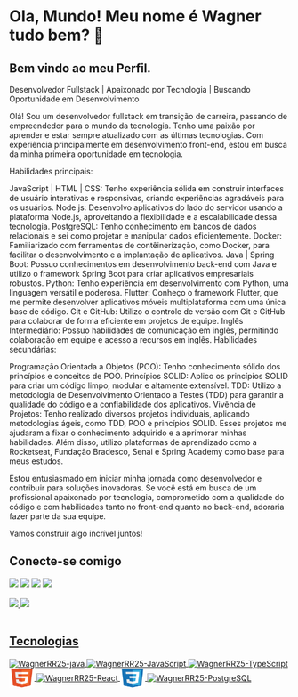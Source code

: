 <div>
    <h1>Ola, Mundo! Meu nome é Wagner tudo bem?  👋 </h1>
    <h2>Bem vindo ao meu Perfil.</h2>
    <p> 
Desenvolvedor Fullstack | Apaixonado por Tecnologia | Buscando Oportunidade em Desenvolvimento

Olá! Sou um desenvolvedor fullstack em transição de carreira, passando de empreendedor para o mundo da tecnologia. Tenho uma paixão por aprender e estar sempre atualizado com as últimas tecnologias. Com experiência principalmente em desenvolvimento front-end, estou em busca da minha primeira oportunidade em tecnologia.

Habilidades principais:

JavaScript | HTML | CSS: Tenho experiência sólida em construir interfaces de usuário interativas e responsivas, criando experiências agradáveis para os usuários.
Node.js: Desenvolvo aplicativos do lado do servidor usando a plataforma Node.js, aproveitando a flexibilidade e a escalabilidade dessa tecnologia.
PostgreSQL: Tenho conhecimento em bancos de dados relacionais e sei como projetar e manipular dados eficientemente.
Docker: Familiarizado com ferramentas de contêinerização, como Docker, para facilitar o desenvolvimento e a implantação de aplicativos.
Java | Spring Boot: Possuo conhecimentos em desenvolvimento back-end com Java e utilizo o framework Spring Boot para criar aplicativos empresariais robustos.
Python: Tenho experiência em desenvolvimento com Python, uma linguagem versátil e poderosa.
Flutter: Conheço o framework Flutter, que me permite desenvolver aplicativos móveis multiplataforma com uma única base de código.
Git e GitHub: Utilizo o controle de versão com Git e GitHub para colaborar de forma eficiente em projetos de equipe.
Inglês Intermediário: Possuo habilidades de comunicação em inglês, permitindo colaboração em equipe e acesso a recursos em inglês.
Habilidades secundárias:

Programação Orientada a Objetos (POO): Tenho conhecimento sólido dos princípios e conceitos de POO.
Princípios SOLID: Aplico os princípios SOLID para criar um código limpo, modular e altamente extensível.
TDD: Utilizo a metodologia de Desenvolvimento Orientado a Testes (TDD) para garantir a qualidade do código e a confiabilidade dos aplicativos.
Vivência de Projetos:
Tenho realizado diversos projetos individuais, aplicando metodologias ágeis, como TDD, POO e princípios SOLID. Esses projetos me ajudaram a fixar o conhecimento adquirido e a aprimorar minhas habilidades. Além disso, utilizo plataformas de aprendizado como a Rocketseat, Fundação Bradesco, Senai e Spring Academy como base para meus estudos.

Estou entusiasmado em iniciar minha jornada como desenvolvedor e contribuir para soluções inovadoras. Se você está em busca de um profissional apaixonado por tecnologia, comprometido com a qualidade do código e com habilidades tanto no front-end quanto no back-end, adoraria fazer parte da sua equipe.

Vamos construir algo incrível juntos!
</div>
<div>
    <h2>Conecte-se comigo</h2>
   <a href = "https://www.dio.me/users/rodrigueswagner09"><img src="https://img.shields.io/badge/-Meu%30Perfil%20na%30DIO-30A3DC?style=for-the-badge=" target="_blank"></a>
   <a href="https://www.linkedin.com/in/wagner-r-rodrigues-067865129/" target="_blank"><img src="https://img.shields.io/badge/-LinkedIn-%230077B5?style=for-the-badge&logo=linkedin&logoColor=white" target="_blank"></a> 
   <a href = "https://github.com/WagnerRR25"><img src="https://img.shields.io/badge/GitHub-000?style=for-the-badge&logo=github&logoColor=30A3DC" target="_blank"></a>
   <a href = "mailto:rodrigueswagner09@gmail.com"><img src="https://img.shields.io/badge/-Gmail-%23333?style=for-the-badge&logo=gmail&logoColor=" target="_blank"></a> 
</div>
<br>
<div align="left">
  <a href="https://github.com/WagnerRR25">
  <img height="180em" src="https://github-readme-stats.vercel.app/api?username=WagnerRR25&show_icons=true&theme=tokyonight&include_all_commits=true&count_private=true"/>
  <img height="180em" src="https://github-readme-stats.vercel.app/api/top-langs/?username=WagnerRR25&layout=compact&langs_count=7&theme=tokyonight"/>
</div>
<div style="display: inline"><br>
    <h2>Tecnologias</h2>
  <img align="center" alt="WagnerRR25-java" height="35" width="45" src="https://img.shields.io/badge/java-%23ED8B00.svg?style=for-the-badge&logo=openjdk&logoColor=white">
  <img align="center" alt="WagnerRR25-JavaScript" height="35" width="45" src="https://img.shields.io/badge/JavaScript-F7DF1E?style=for-the-badge&logo=javascript&logoColor=black">
  <img align="center" alt="WagnerRR25-TypeScript" height="35" width="45" src="https://img.shields.io/badge/TypeScript-007ACC?style=for-the-badge&logo=typescript&logoColor=white)">
  <img align="center" alt="WagnerRR25-HTML" height="35" width="45" src="https://raw.githubusercontent.com/devicons/devicon/master/icons/html5/html5-original.svg">
  <img align="center" alt="WagnerRR25-React" height="35" width="45" src="https://img.shields.io/badge/React-20232A?style=for-the-badge&logo=react&logoColor=61DAFB">
  <img align="center" alt="WagnerRR25-CSS" height="35" width="45" src="https://raw.githubusercontent.com/devicons/devicon/master/icons/css3/css3-original.svg">
  <img align="center" alt="WagnerRR25-PostgreSQL" height="35" width="45" src="https://img.shields.io/badge/PostgreSQL-000?style=for-the-badge&logo=postgresql"> 
</div>
<br>
<br>